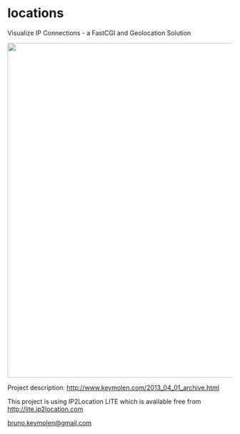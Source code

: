 locations
=========

Visualize IP Connections - a FastCGI and Geolocation Solution


<img src="http://1.bp.blogspot.com/-AmqksR0_8eM/UX_ThVRf2EI/AAAAAAAAA78/funxmyjXp88/s1600/Screen+shot+2013-04-30+at+10.20.50.png" width="750">


Project description: http://www.keymolen.com/2013_04_01_archive.html

This project is using IP2Location LITE which is available free from http://lite.ip2location.com

bruno.keymolen@gmail.com

